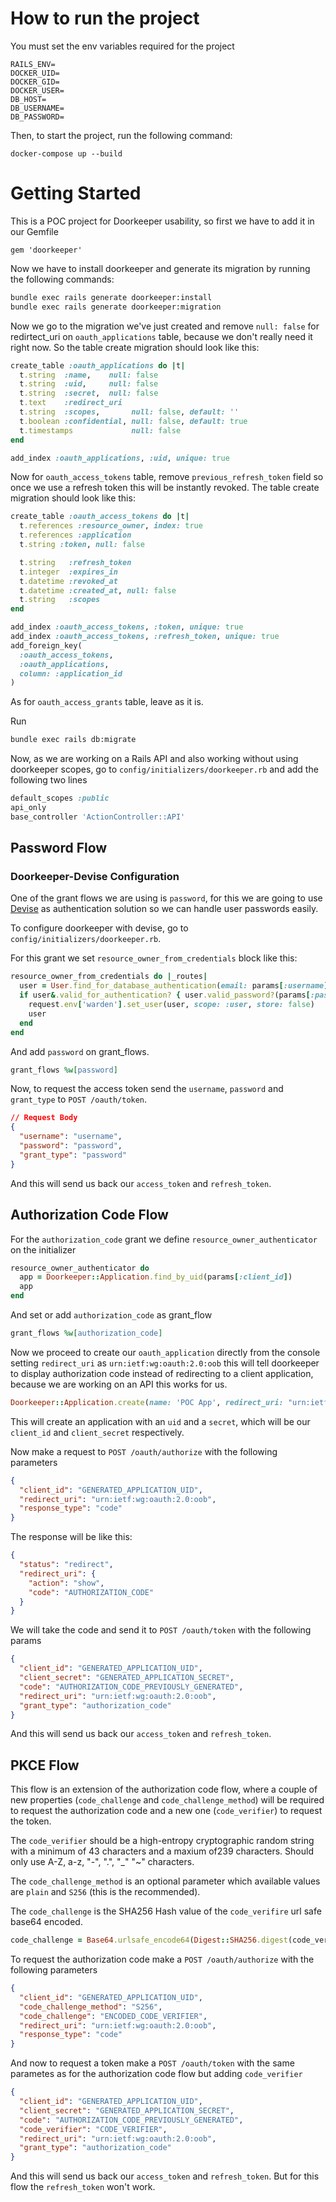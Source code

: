 # How to run the project

You must set the env variables required for the project

```
RAILS_ENV=
DOCKER_UID=
DOCKER_GID=
DOCKER_USER=
DB_HOST=
DB_USERNAME=
DB_PASSWORD=
```

Then, to start the project, run the following command:

`docker-compose up --build`

# Getting Started

This is a POC project for Doorkeeper usability, so first we have to add it in our Gemfile

```
gem 'doorkeeper'
```

Now we have to install doorkeeper and generate its migration by running the following commands:

```bash
bundle exec rails generate doorkeeper:install
bundle exec rails generate doorkeeper:migration
```

Now we go to the migration we've just created and remove `null: false` for redirtect_uri on `oauth_applications` table, because we don't really need it right now. So the table create migration should look like this:

```ruby
create_table :oauth_applications do |t|
  t.string  :name,    null: false
  t.string  :uid,     null: false
  t.string  :secret,  null: false
  t.text    :redirect_uri
  t.string  :scopes,       null: false, default: ''
  t.boolean :confidential, null: false, default: true
  t.timestamps             null: false
end

add_index :oauth_applications, :uid, unique: true
```

Now for `oauth_access_tokens` table, remove `previous_refresh_token` field so once we use a refresh token this will be instantly revoked. The table create migration should look like this:

```ruby
create_table :oauth_access_tokens do |t|
  t.references :resource_owner, index: true
  t.references :application
  t.string :token, null: false

  t.string   :refresh_token
  t.integer  :expires_in
  t.datetime :revoked_at
  t.datetime :created_at, null: false
  t.string   :scopes
end

add_index :oauth_access_tokens, :token, unique: true
add_index :oauth_access_tokens, :refresh_token, unique: true
add_foreign_key(
  :oauth_access_tokens,
  :oauth_applications,
  column: :application_id
)
```

As for `oauth_access_grants` table, leave as it is.

Run 

```bash
bundle exec rails db:migrate
```

Now, as we are working on a Rails API and also working without using doorkeeper scopes, go to `config/initializers/doorkeeper.rb` and add the following two lines

```ruby
default_scopes :public
api_only
base_controller 'ActionController::API'
```

## Password Flow

### Doorkeeper-Devise Configuration

One of the grant flows we are using is `password`, for this we are going to use [Devise](https://github.com/heartcombo/devise) as authentication solution so we can handle user passwords easily.

To configure doorkeeper with devise, go to `config/initializers/doorkeeper.rb`.

For this grant we set `resource_owner_from_credentials` block like this:

```ruby
resource_owner_from_credentials do |_routes|
  user = User.find_for_database_authentication(email: params[:username])
  if user&.valid_for_authentication? { user.valid_password?(params[:password]) } && user&.active_for_authentication?
    request.env['warden'].set_user(user, scope: :user, store: false)
    user
  end
end
```

And add `password` on grant_flows.

```ruby
grant_flows %w[password]
```

Now, to request the access token send the `username`, `password` and `grant_type` to `POST /oauth/token`.

```json
// Request Body
{
  "username": "username",
  "password": "password",
  "grant_type": "password"
}
```

And this will send us back our `access_token` and `refresh_token`.

## Authorization Code Flow

For the `authorization_code` grant we define `resource_owner_authenticator` on the initializer

```ruby
resource_owner_authenticator do
  app = Doorkeeper::Application.find_by_uid(params[:client_id])
  app
end
```

And set or add `authorization_code` as grant_flow

```ruby
grant_flows %w[authorization_code]
```

Now we proceed to create our `oauth_application` directly from the console setting `redirect_uri` as `urn:ietf:wg:oauth:2.0:oob`  this will tell doorkeeper to display authorization code instead of redirecting to a client application, because we are working on an API this works for us.

```ruby
Doorkeeper::Application.create(name: 'POC App', redirect_uri: "urn:ietf:wg:oauth:2.0:oob")
```

This will create an application with an `uid` and a `secret`, which will be our `client_id` and `client_secret` respectively.

Now make a request to `POST /oauth/authorize` with the following parameters

```json
{
  "client_id": "GENERATED_APPLICATION_UID",
  "redirect_uri": "urn:ietf:wg:oauth:2.0:oob",
  "response_type": "code"
}
```

The response will be like this:

```json
{
  "status": "redirect",
  "redirect_uri": {
    "action": "show",
    "code": "AUTHORIZATION_CODE"
  }
}
```

We will take the code and send it to `POST /oauth/token` with the following params

```json
{
  "client_id": "GENERATED_APPLICATION_UID",
  "client_secret": "GENERATED_APPLICATION_SECRET",
  "code": "AUTHORIZATION_CODE_PREVIOUSLY_GENERATED",
  "redirect_uri": "urn:ietf:wg:oauth:2.0:oob",
  "grant_type": "authorization_code"
}
```

And this will send us back our `access_token` and `refresh_token`.

## PKCE Flow

This flow is an extension of the authorization code flow, where a couple of new properties (`code_challenge` and `code_challenge_method`) will be required to request the authorization code and a new one (`code_verifier`) to request the token.

The `code_verifier` should be a high-entropy cryptographic random string with a minimum of 43 characters and a maxium of239 characters. Should only use A-Z, a-z, "-", ".", "_" "~" characters.

The `code_challenge_method` is an optional parameter which available values are `plain` and `S256` (this is the recommended).

The `code_challenge` is the SHA256 Hash value of the `code_verifire` url safe base64 encoded.

```ruby
code_challenge = Base64.urlsafe_encode64(Digest::SHA256.digest(code_verifier))[0]
```

To request the authorization code make a `POST /oauth/authorize` with the following parameters 

```json
{
  "client_id": "GENERATED_APPLICATION_UID",
  "code_challenge_method": "S256",
  "code_challenge": "ENCODED_CODE_VERIFIER",
  "redirect_uri": "urn:ietf:wg:oauth:2.0:oob",
  "response_type": "code"
}
```

And now to request a token make a `POST /oauth/token` with the same parametes as for the authorization code flow but adding `code_verifier`

```json
{
  "client_id": "GENERATED_APPLICATION_UID",
  "client_secret": "GENERATED_APPLICATION_SECRET",
  "code": "AUTHORIZATION_CODE_PREVIOUSLY_GENERATED",
  "code_verifier": "CODE_VERIFIER",
  "redirect_uri": "urn:ietf:wg:oauth:2.0:oob",
  "grant_type": "authorization_code"
}
```

And this will send us back our `access_token` and `refresh_token`. But for this flow the `refresh_token` won't work.